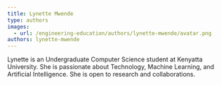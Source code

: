 ```yaml
---
title: Lynette Mwende
type: authors
images:
  - url: /engineering-education/authors/lynette-mwende/avatar.png
authors: lynette-mwende
---
```

Lynette is an Undergraduate Computer Science student at Kenyatta University. She is passionate about Technology, Machine Learning, and Artificial Intelligence. She is open to research and collaborations.
